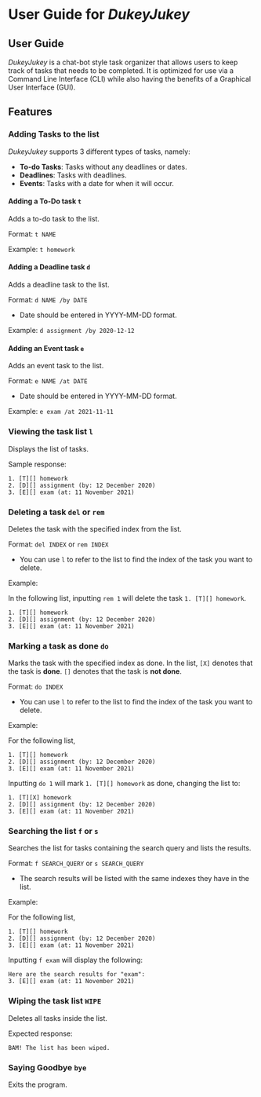 # User Guide for _DukeyJukey_

## User Guide

_DukeyJukey_ is a chat-bot style task organizer that allows users to keep 
track of tasks that needs to be completed. It is optimized for use
via a Command Line Interface (CLI) while also having the benefits
of a Graphical User Interface (GUI).

## Features 

### Adding Tasks to the list

_DukeyJukey_ supports 3 different types of tasks, namely:
* **To-do Tasks**: Tasks without any deadlines or dates.
* **Deadlines**: Tasks with deadlines.
* **Events**: Tasks with a date for when it will occur.

#### Adding a To-Do task `t`

Adds a to-do task to the list.

Format: `t NAME`

Example: `t homework`

#### Adding a Deadline task `d`

Adds a deadline task to the list.

Format: `d NAME /by DATE`

* Date should be entered in YYYY-MM-DD format.

Example: `d assignment /by 2020-12-12`

#### Adding an Event task `e`

Adds an event task to the list.

Format: `e NAME /at DATE`

* Date should be entered in YYYY-MM-DD format.

Example: `e exam /at 2021-11-11`

### Viewing the task list `l`

Displays the list of tasks.

Sample response:
```
1. [T][] homework
2. [D][] assignment (by: 12 December 2020)
3. [E][] exam (at: 11 November 2021)
```

### Deleting a task `del` or `rem`

Deletes the task with the specified index from the list.

Format: `del INDEX` or `rem INDEX`

* You can use `l` to refer to the list to find the index of the task you want to delete.

Example: 

In the following list, inputting `rem 1` will delete the task `1. [T][] homework`.
```
1. [T][] homework
2. [D][] assignment (by: 12 December 2020)
3. [E][] exam (at: 11 November 2021)
```

### Marking a task as done `do`

Marks the task with the specified index as done. In the list, `[X]` denotes that the
task is **done**. `[]` denotes that the task is **not done**.

Format: `do INDEX`

* You can use `l` to refer to the list to find the index of the task you want to delete.

Example:

For the following list,
```
1. [T][] homework
2. [D][] assignment (by: 12 December 2020)
3. [E][] exam (at: 11 November 2021)
```
Inputting `do 1` will mark `1. [T][] homework` as done, changing the list to:
```
1. [T][X] homework
2. [D][] assignment (by: 12 December 2020)
3. [E][] exam (at: 11 November 2021)
```

### Searching the list `f` or `s`

Searches the list for tasks containing the search query and lists the results.

Format: `f SEARCH_QUERY` or `s SEARCH_QUERY`

* The search results will be listed with the same indexes they have in the list.

Example:

For the following list,
```
1. [T][] homework
2. [D][] assignment (by: 12 December 2020)
3. [E][] exam (at: 11 November 2021)
```
Inputting `f exam` will display the following:
```
Here are the search results for "exam":
3. [E][] exam (at: 11 November 2021)
```

### Wiping the task list `WIPE`

Deletes all tasks inside the list.

Expected response:
```
BAM! The list has been wiped.
```

### Saying Goodbye `bye`

Exits the program.